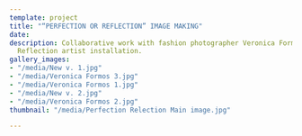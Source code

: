 ```yaml
---
template: project
title: "“PERFECTION OR REFLECTION” IMAGE MAKING"
date: 
description: Collaborative work with fashion photographer Veronica Formos’s Perfection
  Reflection artist installation.
gallery_images:
- "/media/New v. 1.jpg"
- "/media/Veronica Formos 3.jpg"
- "/media/Veronica Formos 1.jpg"
- "/media/New v. 2.jpg"
- "/media/Veronica Formos 2.jpg"
thumbnail: "/media/Perfection Relection Main image.jpg"

---
```


